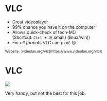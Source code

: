
# VLC

  * Great videoplayer
  * 99% chance you have it on the computer
  * Allows quick-check of tech-MD  
    (Shortcut: `Ctrl + J`{.small} (linux/win))
  * For *all formats* VLC can play! 😄️

<small>
Website: [videolan.org/vlc](https://www.videolan.org/vlc/)
</small>


# VLC

![](../../../images/tools/vlc/VLC-media_information-ffv1_1.png)

Very handy, but not the best for this job.
